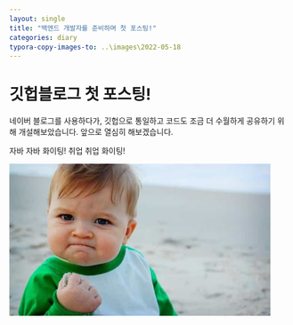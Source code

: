 ```yaml
---
layout: single
title: "백엔드 개발자를 준비하며 첫 포스팅!"
categories: diary
typora-copy-images-to: ..\images\2022-05-18
---
```


# 깃헙블로그 첫 포스팅!



네이버 블로그를 사용하다가, 깃헙으로 통일하고 코드도 조금 더 수월하게 공유하기 위해 개설해보았습니다.
앞으로 열심히 해보겠습니다.

자바 자바 화이팅! 취업 취업 화이팅!

<img src="../../images/tt-min.jpg" alt="tt-min" style="zoom:67%;" />
